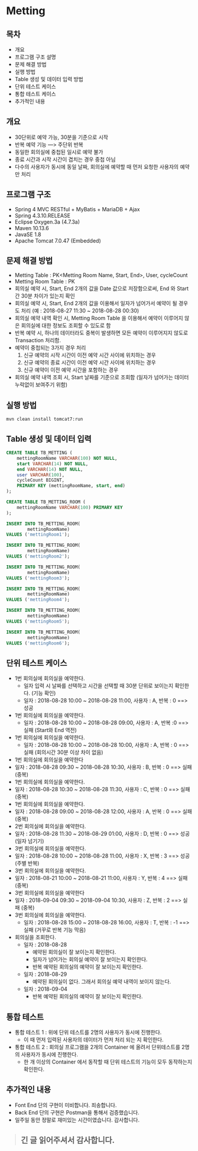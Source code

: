 
# Metting

## 목차
- 개요
- 프로그램 구조 설명
- 문제 해결 방법
- 실행 방법
- Table 생성 및 데이터 입력 방법
- 단위 테스트 케이스
- 통합 테스트 케이스
- 추가적인 내용

## 개요
- 30단위로 예약 가능, 30분을 기준으로 시작 
- 반복 예약 기능 —> 주단위 반복
- 동일한 회의실에 중첩된 일시로 예약 불가
- 종료 시간과 시작 시간이 겹치는 경우 중첩 아님
- 다수의 사용자가 동시에 동일 날짜, 회의실에 예약할 때 먼저 요청한 사용자의 예약만 처리

## 프로그램 구조
- Spring 4 MVC RESTful + MyBatis + MariaDB + Ajax
- Spring 4.3.10.RELEASE
- Eclipse Oxygen.3a (4.7.3a)
- Maven 10.13.6
- JavaSE 1.8
- Apache Tomcat  7.0.47 (Embedded) 

## 문제 해결 방법
- Metting Table : PK<Metting Room Name, Start, End>, User, cycleCount
- Metting Room Table : PK <Metting Room Name> 
- 회의실 예약 시, Start, End 2개의 값을 Date 값으로 저장함으로써, End 와 Start 간 30분 차이가 있는지 확인
- 회의실 예약 시, Start, End 2개의 값을 이용해서 일자가 넘어가서 예약이 될 경우도 처리 (예 : 2018-08-27 11:30 ~ 2018-08-28 00:30)
- 회의실 예약 내역 확인 시, Metting Room Table 을 이용해서 예약이 이루어지 않은 회의실에 대한 정보도 조회할 수 있도로 함
- 반복 예약 시, 하나의 데이터라도 중복이 발생하면 모든 예약이 이루어지지 않도로 Transaction 처리함.
- 예약이 중첩되는 3가지 경우 처리
  1. 신규 예약의 시작 시간이  이전 예약 시간 사이에 위치하는 경우
  2. 신규 예약의 종료 시간이  이전 예약 시간 사이에 위치하는 경우
  3. 신규 예약이 이전 예약 시간을 포함하는 경우
- 회의실 예약 내역 조회 시, Start 날짜를 기준으로 조회함 (일자가 넘어가는 데이터 누락없이 보여주기 위함)

## 실행 방법
<pre><code>mvn clean install tomcat7:run</code></pre>

## Table 생성 및 데이터 입력
```SQL
CREATE TABLE TB_METTING (
    mettingRoomName VARCHAR(100) NOT NULL,
    start VARCHAR(14) NOT NULL,
    end VARCHAR(14) NOT NULL,
    user VARCHAR(100),
    cycleCount BIGINT,
    PRIMARY KEY (mettingRoomName, start, end)
);

CREATE TABLE TB_METTING_ROOM (
    mettingRoomName VARCHAR(100) PRIMARY KEY
);

INSERT INTO TB_METTING_ROOM(
		mettingRoomName)
VALUES ('mettingRoom1');

INSERT INTO TB_METTING_ROOM(
		mettingRoomName)
VALUES ('mettingRoom2');

INSERT INTO TB_METTING_ROOM(
		mettingRoomName)
VALUES ('mettingRoom3');

INSERT INTO TB_METTING_ROOM(
		mettingRoomName)
VALUES ('mettingRoom4');

INSERT INTO TB_METTING_ROOM(
		mettingRoomName)
VALUES ('mettingRoom5');

INSERT INTO TB_METTING_ROOM(
		mettingRoomName)
VALUES ('mettingRoom6');
```

## 단위 테스트 케이스
- 1번 회의실에 회의실을 예약한다.
	- 일자 입력 시 날짜를 선택하고 시간을 선택할 때 30분 단위로 보이는지 확인한다. (기능 확인)
  - 일자 : 2018-08-28 10:00 ~ 2018-08-28 11:00, 사용자 : A, 반복 : 0 ==> 성공
- 1번 회의실에 회의실을 예약한다.
  - 일자 : 2018-08-28 10:00 ~ 2018-08-28 09:00, 사용자 : A, 반복 :0 ==> 실패 (Start와 End 역전)
- 1번 회의실에 회의실을 예약한다.
  - 일자 : 2018-08-28 10:00 ~ 2018-08-28 10:00, 사용자 : A, 반복 : 0 ==> 실패 (회의시간 30분 이상 차이 없음)
-  1번 회의실에 회의실을 예약한다
  - 일자 : 2018-08-28 09:30 ~ 2018-08-28 10:30, 사용자 : B, 반복 : 0 ==> 실패 (중복)
-  1번 회의실에 회의실을 예약한다.
  - 일자 : 2018-08-28 10:30 ~ 2018-08-28 11:30, 사용자 : C, 반복 : 0 ==> 실패 (중복)
-  1번 회의실에 회의실을 예약한다.
  - 일자 : 2018-08-28 09:00 ~ 2018-08-28 12:00, 사용자 : A, 반복 : 0 ==> 실패 (중복)
-  2번 회의실에 회의실을 예약한다.
  - 일자 : 2018-08-28 11:30 ~ 2018-08-29 01:00, 사용자 : D, 반복 : 0 ==> 성공 (일자 넘기기)
-  3번 회의실에 회의실을 예약한다.
  - 일자 : 2018-08-28 10:00 ~ 2018-08-28 11:00, 사용자 : X, 반복 : 3 ==> 성공 (주별 반복)
-  3번 회의실에 회의실을 예약한다.
  - 일자 : 2018-08-21 10:00 ~ 2018-08-21 11:00, 사용자 : Y, 반복 : 4 ==> 실패 (중복)
-  3번 회의실에 회의실을 예약한다
  - 일자 : 2018-09-04 09:30 ~ 2018-09-04 10:30, 사용자 : Z, 반복 : 2 ==> 실패 (중복)
- 3번 회의실에 회의실을 예약한다.
  - 일자 : 2018-08-28 15:00 ~ 2018-08-28 16:00, 사용자 : T, 반복 : -1 ==> 실패 (거꾸로 반복 기능 막음)
- 회의실을 조회한다.
  - 일자 : 2018-08-28
    - 예약된 회의실이 잘 보이는지 확인한다. 
    - 일자가 넘어가는 회의실 예약이 잘 보이는지 확인한다.
    - 반복 예약된 회의실의 예약이 잘 보이는지 확인한다.
  - 일자 : 2018-08-29
    - 예약된 회의실이 없다. 그래서 회의실 예약 내역이 보이지 않는다.
  - 일자 : 2018-09-04
    - 반복 예약된 회의실의 예약이 잘 보이는지 확인한다.

## 통합 테스트
- 통합 테스트 1 : 위에 단위 테스트를 2명의 사용자가 동시에 진행한다.
	- 이 때 먼저 입력된 사용자의 데이터가 먼저 처리 되는 지 확인한다.
- 통합 테스트 2 : 회의실 프로그램을 2개의 Container 에 올려서 단위테스트를 2명의 사용자가 동시에 진행한다.
	- 한 개 이상의 Container 에서 동작할 때 단위 테스트의 기능이 모두 동작하는지 확인한다.

## 추가적인 내용
- Font End 단의 구현이 미비합니다. 죄송합니다.
- Back End 단의 구현은 Postman을 통해서 검증했습니다.
- 일주일 동안 정말로 재미있는 시간이였습니다. 감사합니다.

> ## 긴 글 읽어주셔서 감사합니다.
